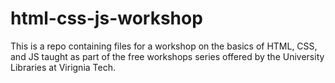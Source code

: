 # html-css-js-workshop

This is a repo containing files for a workshop on the basics of HTML, CSS, and JS taught as part of the free workshops series offered by the University Libraries at Virignia Tech.
